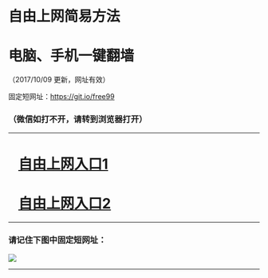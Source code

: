 ﻿# 自由上网简易方法

# 电脑、手机一键翻墙

（2017/10/09 更新，网址有效）

固定短网址：https://git.io/free99

### （微信如打不开，请转到浏览器打开）


***





# &nbsp;&nbsp; <a href="http://ft1356212203.fwq-tz-1001.info/fwqtz01.html?t=100900117092 " target="_blank">自由上网入口1</a>
# &nbsp;&nbsp; <a href="http://ft2333927439.fwq-tz-1002.info/fwqtz02.html?t=10090011388 " target="_blank">自由上网入口2</a>
***

### 请记住下图中固定短网址：

<img src="https://s3-us-west-2.amazonaws.com/fwq-1001/yjfq-20170905okok.png" /> 


***

